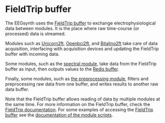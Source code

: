 # FieldTrip buffer

The EEGsynth uses the [FieldTrip buffer](http://www.fieldtriptoolbox.org/development/realtime/buffer) to exchange electrophysiological data between modules. It is the place where raw time-course (or processed) data is streamed.

Modules such as [Unicorn2ft](../src/module/unicorn2ft), [Openbci2ft](openbci.md), and [Bitalino2ft](../src/module/bitalino2ft) take care of data acquisition, interfacing with acquisition devices and updating the FieldTrip buffer with incoming data.

Some modules, such as the [spectral module](../src/module/spectral), take data from the FieldTrip buffer as input, then outputs values to the [Redis buffer](redis.md).

Finally, some modules, such as [the preprocessing module](../src/module/preprocessing), filters and preprocessing raw data from one buffer, and writes results to another raw data buffer.

Note that the FieldTrip buffer allows reading of data by multiple modules at the same time. For more information on the FieldTrip buffer, check the [FieldTrip documentation](https://www.fieldtriptoolbox.org/development/realtime/buffer). For some examples of accessing the [FieldTrip buffer](https://www.fieldtriptoolbox.org/development/realtime/buffer) see the [documentation of the module scripts](scripts.md).
